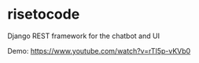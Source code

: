 # risetocode
Django REST framework for the chatbot and UI







Demo: https://www.youtube.com/watch?v=rTI5p-vKVb0
